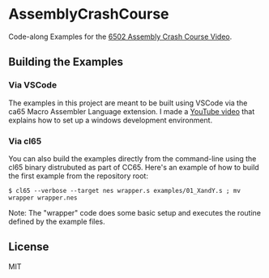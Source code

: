 # AssemblyCrashCourse
Code-along Examples for the
[6502 Assembly Crash Course Video](https://www.youtube.com/watch?v=yEiNs7pKNh8).

## Building the Examples

### Via VSCode
The examples in this project are meant to be built using VSCode via the ca65
Macro Assembler Language extension. I made a
[YouTube video](https://www.youtube.com/watch?v=RtY5FV5TrIU&t=0s) that explains
how to set up a windows development environment.

### Via cl65
You can also build the examples directly from the command-line using the cl65
binary distrubuted as part of CC65. Here's an example of how to build the first
example from the repository root:

```
$ cl65 --verbose --target nes wrapper.s examples/01_XandY.s ; mv wrapper wrapper.nes
```

Note: The "wrapper" code does some basic setup and executes the routine defined
by the example files.

## License
MIT

